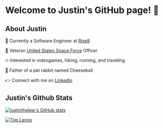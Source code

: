# Welcome to Justin's GitHub page! 👋

## About Justin

💼 Currently a Software Engineer at [Rise8](https://rise8.us/)

🚀 Veteran [United States Space Force](https://www.spaceforce.com/) Officer

🔥 Interested in videogames, hiking, running, and traveling

🐰 Father of a pet rabbit named Cheeseball

👉 Connect with me on [LinkedIn](https://www.linkedin.com/in/justinwingchunglaw/)

## Justin's Github Stats

[![justinthelaw's GitHub stats](https://github-readme-stats.vercel.app/api?username=justinthelaw&count_private=true&show_icons=true&hide=stars,issues&theme=onedark)](https://github.com/anuraghazra/github-readme-stats)

[![Top Langs](https://github-readme-stats.vercel.app/api/top-langs/?username=justinthelaw&langs_count=10&layout=compact&theme=onedark&exclude_repo=annDigIC)](https://github.com/anuraghazra/github-readme-stats)

<!--
**justinthelaw/justinthelaw** is a ✨ _special_ ✨ repository because its `README.md` (this file) appears on your GitHub profile.
-->
